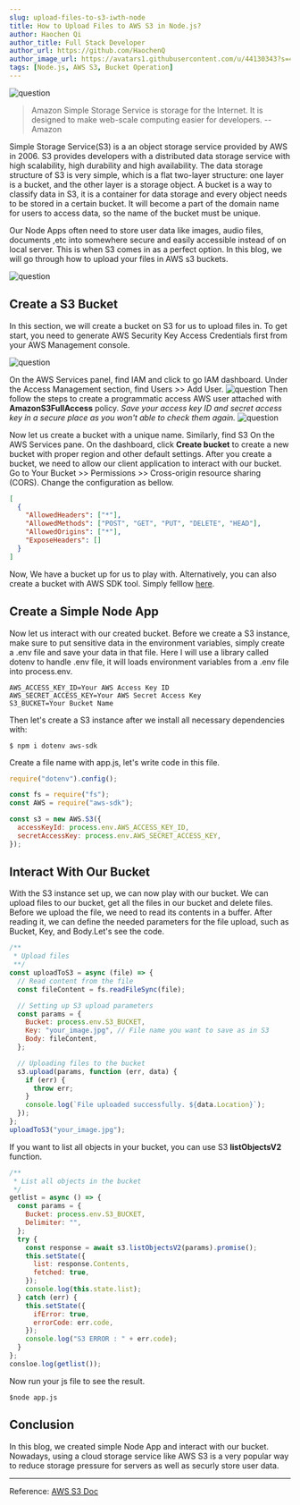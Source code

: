 ```yaml
---
slug: upload-files-to-s3-iwth-node
title: How to Upload Files to AWS S3 in Node.js?
author: Haochen Qi
author_title: Full Stack Developer
author_url: https://github.com/HaochenQ
author_image_url: https://avatars1.githubusercontent.com/u/44130343?s=400&u=a5a4729addf5c5b972d1d6220546273ff6e00eb4&v=4
tags: [Node.js, AWS S3, Bucket Operation]
---
```


![question](/img/S3.jpg)

> Amazon Simple Storage Service is storage for the Internet. It is designed to make web-scale computing easier for developers. -- Amazon

Simple Storage Service(S3) is a an object storage service provided by AWS in 2006. S3 provides developers with a distributed data storage service with high scalability, high durability and high availability. The data storage structure of S3 is very simple, which is a flat two-layer structure: one layer is a bucket, and the other layer is a storage object. A bucket is a way to classify data in S3, it is a container for data storage and every object needs to be stored in a certain bucket. It will become a part of the domain name for users to access data, so the name of the bucket must be unique.

<!--truncate-->

Our Node Apps often need to store user data like images, audio files, documents ,etc into somewhere secure and easily accessible instead of on local server. This is when S3 comes in as a perfect option. In this blog, we will go through how to upload your files in AWS s3 buckets.

![question](/img/bucket.png)

## Create a S3 Bucket

In this section, we will create a bucket on S3 for us to upload files in. To get start, you need to generate AWS Security Key Access Credentials first from your AWS Management console.

![question](/img/IAM.png)

On the AWS Services panel, find IAM and click to go IAM dashboard. Under the Access Management section, find Users >> Add User.
![question](/img/IAM-user.png)
Then follow the steps to create a programmatic access AWS user attached with **AmazonS3FullAccess** policy. _Save your access key ID and secret access key in a secure place as you won't able to check them again._
![question](/img/s3-permission.png)

Now let us create a bucket with a unique name. Similarly, find S3 On the AWS Services pane. On the dashboard, click **Create bucket** to create a new bucket with proper region and other default settings. After you create a bucket, we need to allow our client application to interact with our bucket. Go to Your Bucket >> Permissions >> Cross-origin resource sharing (CORS). Change the configuration as bellow.

```json
[
  {
    "AllowedHeaders": ["*"],
    "AllowedMethods": ["POST", "GET", "PUT", "DELETE", "HEAD"],
    "AllowedOrigins": ["*"],
    "ExposeHeaders": []
  }
]
```

Now, We have a bucket up for us to play with. Alternatively, you can also create a bucket with AWS SDK tool. Simply felllow [here](https://docs.aws.amazon.com/sdk-for-javascript/v2/developer-guide/s3-example-creating-buckets.html).

## Create a Simple Node App

Now let us interact with our created bucket. Before we create a S3 instance, make sure to put sensitive data in the environment variables, simply create a .env file and save your data in that file. Here I will use a library called dotenv to handle .env file, it will loads environment variables from a .env file into process.env.

```
AWS_ACCESS_KEY_ID=Your AWS Access Key ID
AWS_SECRET_ACCESS_KEY=Your AWS Secret Access Key
S3_BUCKET=Your Bucket Name
```

Then let's create a S3 instance after we install all necessary dependencies with:

```
$ npm i dotenv aws-sdk
```

Create a file name with app.js, let's write code in this file.

```javascript
require("dotenv").config();

const fs = require("fs");
const AWS = require("aws-sdk");

const s3 = new AWS.S3({
  accessKeyId: process.env.AWS_ACCESS_KEY_ID,
  secretAccessKey: process.env.AWS_SECRET_ACCESS_KEY,
});
```

## Interact With Our Bucket

With the S3 instance set up, we can now play with our bucket. We can upload files to our bucket, get all the files in our bucket and delete files.
Before we upload the file, we need to read its contents in a buffer. After reading it, we can define the needed parameters for the file upload, such as Bucket, Key, and Body.Let's see the code.

```javascript
/**
 * Upload files
 **/
const uploadToS3 = async (file) => {
  // Read content from the file
  const fileContent = fs.readFileSync(file);

  // Setting up S3 upload parameters
  const params = {
    Bucket: process.env.S3_BUCKET,
    Key: "your_image.jpg", // File name you want to save as in S3
    Body: fileContent,
  };

  // Uploading files to the bucket
  s3.upload(params, function (err, data) {
    if (err) {
      throw err;
    }
    console.log(`File uploaded successfully. ${data.Location}`);
  });
};
uploadToS3("your_image.jpg");
```

If you want to list all objects in your bucket, you can use S3 **listObjectsV2** function.

```javascript
/**
 * List all objects in the bucket
 */
getlist = async () => {
  const params = {
    Bucket: process.env.S3_BUCKET,
    Delimiter: "",
  };
  try {
    const response = await s3.listObjectsV2(params).promise();
    this.setState({
      list: response.Contents,
      fetched: true,
    });
    console.log(this.state.list);
  } catch (err) {
    this.setState({
      ifError: true,
      errorCode: err.code,
    });
    console.log("S3 ERROR : " + err.code);
  }
};
consloe.log(getlist());
```

Now run your js file to see the result.

```
$node app.js
```

## Conclusion

In this blog, we created simple Node App and interact with our bucket. Nowadays, using a cloud storage service like AWS S3 is a very popular way to reduce storage pressure for servers as well as securly store user data.

---

Reference: [AWS S3 Doc](https://docs.aws.amazon.com/sdk-for-javascript/v2/developer-guide/s3-example-creating-buckets.html)
